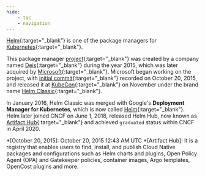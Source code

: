 ```yaml
---
hide:
    - toc
    - navigation
---
```


[Helm](https://helm.sh){:target="_blank"} is one of  the package managers for [Kubernetes](https://kubernetes.io){:target="_blank"}.

This package manager [project](https://github.com/deis/deis){:target="_blank"} was created by a company named [Deis](https://github.com/deis){:target="_blank"} during the year 2015, which was later acquired by [Microsoft](https://microsoft.com){:target="_blank"}. Microsoft began working on the project, with [initial commit](https://github.com/helm/helm-classic/commit/ecad6e2ef9523a0218864ec552bbfc724f0b9d3d){:target="_blank"} recorded on October 20, 2015, and released it at [KubeCon](https://www.cncf.io/events){:target="_blank"} on November under the brand name [Helm Classic](https://github.com/helm/helm-classic){:target="_blank"}.

In January 2016, Helm Classic was merged with Google's **Deployment Manager for Kubernetes**, which is now called [Helm](https://github.com/helm/helm){:target="_blank"}. Helm later joined CNCF on June 1, 2018, released Helm Hub, now known as [Artifact Hub](https://artifacthub.io){:target="_blank"} and achieved `graduated` status within CNCF in April 2020.

*[October 20, 2015]: October 20, 2015 12:43 AM UTC
*[Artifact Hub]: It is a registry that enables users to find, install, and publish Cloud Native packages and configurations such as Helm charts and plugins, Open Policy Agent (OPA) and Gatekeeper policies, container images, Argo templates, OpenCost plugins and more.